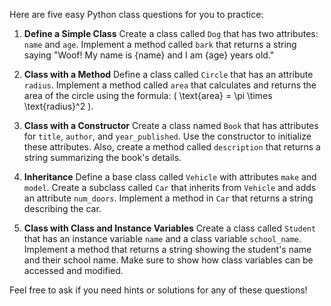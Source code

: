 Here are five easy Python class questions for you to practice:

1. **Define a Simple Class**
   Create a class called `Dog` that has two attributes: `name` and `age`. Implement a method called `bark` that returns a string saying "Woof! My name is {name} and I am {age} years old."

2. **Class with a Method**
   Define a class called `Circle` that has an attribute `radius`. Implement a method called `area` that calculates and returns the area of the circle using the formula: \( \text{area} = \pi \times \text{radius}^2 \).

3. **Class with a Constructor**
   Create a class named `Book` that has attributes for `title`, `author`, and `year_published`. Use the constructor to initialize these attributes. Also, create a method called `description` that returns a string summarizing the book's details.

4. **Inheritance**
   Define a base class called `Vehicle` with attributes `make` and `model`. Create a subclass called `Car` that inherits from `Vehicle` and adds an attribute `num_doors`. Implement a method in `Car` that returns a string describing the car.

5. **Class with Class and Instance Variables**
   Create a class called `Student` that has an instance variable `name` and a class variable `school_name`. Implement a method that returns a string showing the student's name and their school name. Make sure to show how class variables can be accessed and modified.

Feel free to ask if you need hints or solutions for any of these questions!